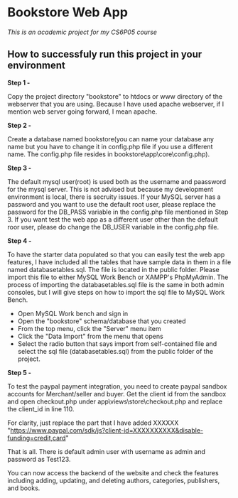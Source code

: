 # Bookstore Web App

*This is an academic project for my CS6P05 course*

## How to successfuly run this project in your environment

**Step 1 -**

Copy the project directory "bookstore" to htdocs or www directory of the webserver that you are using. Because I have used apache webserver, if I mention web server going forward, I mean apache.

**Step 2 -**

Create a database named bookstore(you can name your database any name but you have to change it in config.php file if you use a different name. The config.php file resides in bookstore\app\core\config.php).

**Step 3 -**

The default mysql user(root) is used both as the username and paassword for the mysql server. This is not advised but because my development environment is local, there is secruity issues. If your MySQL server has a password and you want to use the default root user, please replace the password for the DB_PASS variable in the config.php file mentioned in Step 3. If you want test the web app as a different user other than the default roor user, please do change the DB_USER variable in the config.php file.

**Step 4 -**

To have the starter data populated so that you can easily test the web app features, I have included all the tables that have sample data in them in a file named databasetables.sql. The file is located in the public folder. Please import this file to either MySQL Work Bench or XAMPP's PhpMyAdmin. The process of importing the databasetables.sql file is the same in both admin consoles, but I will give steps on how to import the sql file to MySQL Work Bench.

- Open MySQL Work bench and sign in
- Open the "bookstore" schema/database that you created
- From the top menu, click the "Server" menu item
- Click the "Data Import" from the menu that opens
- Select the radio button that says import from self-contained file and select the sql file (databasetables.sql) from the public folder of the project.

**Step 5 -**

To test the paypal payment integration, you need to create paypal sandbox accounts for Merchant/seller and buyer. Get the client id from the sandbox and open checkout.php under app\views\store\checkout.php and replace the client_id in line 110.
 
For clarity, just replace the part that I have added XXXXXX
"https://www.paypal.com/sdk/js?client-id=XXXXXXXXXX&disable-funding=credit,card"



That is all. There is default admin user with username as admin and password as Test123.

You can now access the backend of the website and check the features including adding, updating, and deleting authors, categories, publishers, and books. 